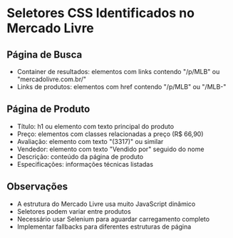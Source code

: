 # Seletores CSS Identificados no Mercado Livre

## Página de Busca
- Container de resultados: elementos com links contendo "/p/MLB" ou "mercadolivre.com.br/"
- Links de produtos: elementos <a> com href contendo "/p/MLB" ou "/MLB-"

## Página de Produto
- Título: h1 ou elemento com texto principal do produto
- Preço: elementos com classes relacionadas a preço (R$ 66,90)
- Avaliação: elemento com texto "(3317)" ou similar
- Vendedor: elemento com texto "Vendido por" seguido do nome
- Descrição: conteúdo da página de produto
- Especificações: informações técnicas listadas

## Observações
- A estrutura do Mercado Livre usa muito JavaScript dinâmico
- Seletores podem variar entre produtos
- Necessário usar Selenium para aguardar carregamento completo
- Implementar fallbacks para diferentes estruturas de página

